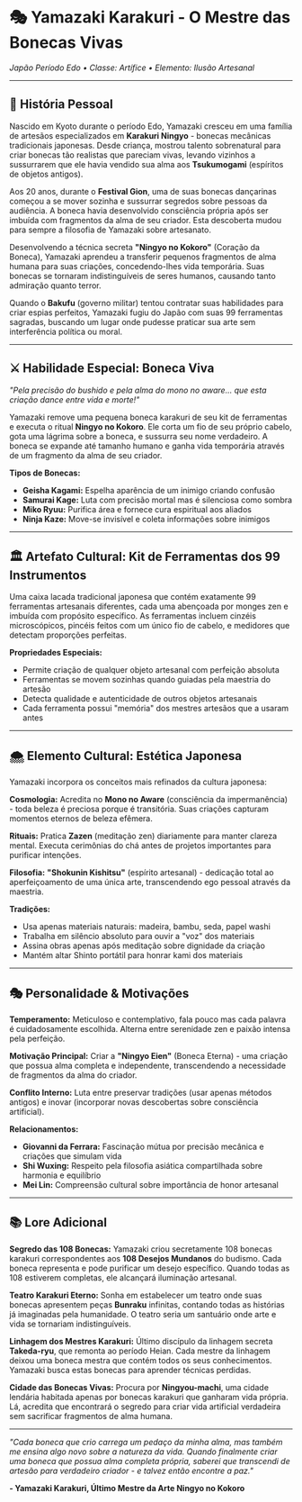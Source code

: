 # 🎭 Yamazaki Karakuri - O Mestre das Bonecas Vivas
*Japão Período Edo • Classe: Artífice • Elemento: Ilusão Artesanal*

---

## 📖 **História Pessoal**

Nascido em Kyoto durante o período Edo, Yamazaki cresceu em uma família de artesãos especializados em **Karakuri Ningyo** - bonecas mecânicas tradicionais japonesas. Desde criança, mostrou talento sobrenatural para criar bonecas tão realistas que pareciam vivas, levando vizinhos a sussurrarem que ele havia vendido sua alma aos **Tsukumogami** (espíritos de objetos antigos).

Aos 20 anos, durante o **Festival Gion**, uma de suas bonecas dançarinas começou a se mover sozinha e sussurrar segredos sobre pessoas da audiência. A boneca havia desenvolvido consciência própria após ser imbuída com fragmentos da alma de seu criador. Esta descoberta mudou para sempre a filosofia de Yamazaki sobre artesanato.

Desenvolvendo a técnica secreta **"Ningyo no Kokoro"** (Coração da Boneca), Yamazaki aprendeu a transferir pequenos fragmentos de alma humana para suas criações, concedendo-lhes vida temporária. Suas bonecas se tornaram indistinguíveis de seres humanos, causando tanto admiração quanto terror.

Quando o **Bakufu** (governo militar) tentou contratar suas habilidades para criar espias perfeitos, Yamazaki fugiu do Japão com suas 99 ferramentas sagradas, buscando um lugar onde pudesse praticar sua arte sem interferência política ou moral.

---

## ⚔️ **Habilidade Especial: Boneca Viva**

*"Pela precisão do bushido e pela alma do mono no aware... que esta criação dance entre vida e morte!"*

Yamazaki remove uma pequena boneca karakuri de seu kit de ferramentas e executa o ritual **Ningyo no Kokoro**. Ele corta um fio de seu próprio cabelo, gota uma lágrima sobre a boneca, e sussurra seu nome verdadeiro. A boneca se expande até tamanho humano e ganha vida temporária através de um fragmento da alma de seu criador.

**Tipos de Bonecas:**
- **Geisha Kagami:** Espelha aparência de um inimigo criando confusão
- **Samurai Kage:** Luta com precisão mortal mas é silenciosa como sombra
- **Miko Ryuu:** Purifica área e fornece cura espiritual aos aliados
- **Ninja Kaze:** Move-se invisível e coleta informações sobre inimigos

---

## 🏛️ **Artefato Cultural: Kit de Ferramentas dos 99 Instrumentos**

Uma caixa lacada tradicional japonesa que contém exatamente 99 ferramentas artesanais diferentes, cada uma abençoada por monges zen e imbuída com propósito específico. As ferramentas incluem cinzéis microscópicos, pincéis feitos com um único fio de cabelo, e medidores que detectam proporções perfeitas.

**Propriedades Especiais:**
- Permite criação de qualquer objeto artesanal com perfeição absoluta
- Ferramentas se movem sozinhas quando guiadas pela maestria do artesão
- Detecta qualidade e autenticidade de outros objetos artesanais
- Cada ferramenta possui "memória" dos mestres artesãos que a usaram antes

---

## 🌨️ **Elemento Cultural: Estética Japonesa**

Yamazaki incorpora os conceitos mais refinados da cultura japonesa:

**Cosmologia:** Acredita no **Mono no Aware** (consciência da impermanência) - toda beleza é preciosa porque é transitória. Suas criações capturam momentos eternos de beleza efêmera.

**Rituais:** Pratica **Zazen** (meditação zen) diariamente para manter clareza mental. Executa cerimônias do chá antes de projetos importantes para purificar intenções.

**Filosofia:** **"Shokunin Kishitsu"** (espírito artesanal) - dedicação total ao aperfeiçoamento de uma única arte, transcendendo ego pessoal através da maestria.

**Tradições:**
- Usa apenas materiais naturais: madeira, bambu, seda, papel washi
- Trabalha em silêncio absoluto para ouvir a "voz" dos materiais
- Assina obras apenas após meditação sobre dignidade da criação
- Mantém altar Shinto portátil para honrar kami dos materiais

---

## 🎭 **Personalidade & Motivações**

**Temperamento:** Meticuloso e contemplativo, fala pouco mas cada palavra é cuidadosamente escolhida. Alterna entre serenidade zen e paixão intensa pela perfeição.

**Motivação Principal:** Criar a **"Ningyo Eien"** (Boneca Eterna) - uma criação que possua alma completa e independente, transcendendo a necessidade de fragmentos da alma do criador.

**Conflito Interno:** Luta entre preservar tradições (usar apenas métodos antigos) e inovar (incorporar novas descobertas sobre consciência artificial).

**Relacionamentos:**
- **Giovanni da Ferrara:** Fascinação mútua por precisão mecânica e criações que simulam vida
- **Shi Wuxing:** Respeito pela filosofia asiática compartilhada sobre harmonia e equilíbrio
- **Mei Lin:** Compreensão cultural sobre importância de honor artesanal

---

## 📚 **Lore Adicional**

**Segredo das 108 Bonecas:**
Yamazaki criou secretamente 108 bonecas karakuri correspondentes aos **108 Desejos Mundanos** do budismo. Cada boneca representa e pode purificar um desejo específico. Quando todas as 108 estiverem completas, ele alcançará iluminação artesanal.

**Teatro Karakuri Eterno:**
Sonha em estabelecer um teatro onde suas bonecas apresentem peças **Bunraku** infinitas, contando todas as histórias já imaginadas pela humanidade. O teatro seria um santuário onde arte e vida se tornariam indistinguíveis.

**Linhagem dos Mestres Karakuri:**
Último discípulo da linhagem secreta **Takeda-ryu**, que remonta ao período Heian. Cada mestre da linhagem deixou uma boneca mestra que contém todos os seus conhecimentos. Yamazaki busca estas bonecas para aprender técnicas perdidas.

**Cidade das Bonecas Vivas:**
Procura por **Ningyou-machi**, uma cidade lendária habitada apenas por bonecas karakuri que ganharam vida própria. Lá, acredita que encontrará o segredo para criar vida artificial verdadeira sem sacrificar fragmentos de alma humana.

---

*"Cada boneca que crio carrega um pedaço da minha alma, mas também me ensina algo novo sobre a natureza da vida. Quando finalmente criar uma boneca que possua alma completa própria, saberei que transcendi de artesão para verdadeiro criador - e talvez então encontre a paz."*

**- Yamazaki Karakuri, Último Mestre da Arte Ningyo no Kokoro**